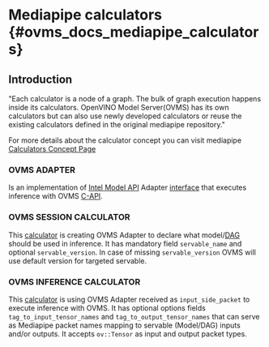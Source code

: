 # Mediapipe calculators {#ovms_docs_mediapipe_calculators}

## Introduction

"Each calculator is a node of a graph. The bulk of graph execution happens inside its calculators. OpenVINO Model Server(OVMS) has its own calculators but can also use newly developed calculators or reuse the existing calculators defined in the original mediapipe repository."

For more details about the calculator concept you can visit mediapipe [Calculators Concept Page](https://developers.google.com/mediapipe/framework/framework_concepts/calculators)

### OVMS ADAPTER

Is an implementation of [Intel Model API](https://github.com/openvinotoolkit/model_api) Adapter [interface](https://github.com/openvinotoolkit/model_api/blob/master/model_api/cpp/adapters/include/adapters/inference_adapter.h) that executes inference with OVMS [C-API](https://github.com/openvinotoolkit/model_server/blob/develop/docs/model_server_c_api.md).

### OVMS SESSION CALCULATOR

This [calculator](https://github.com/openvinotoolkit/model_server/blob/develop/src/mediapipe_calculators/modelapiovmsinferencecalculator.cc) is creating OVMS Adapter to declare what model/[DAG](https://github.com/openvinotoolkit/model_server/blob/develop/docs/dag_scheduler.md) should be used in inference. It has mandatory field `servable_name` and optional `servable_version`. In case of missing `servable_version` OVMS will use default version for targeted servable.

### OVMS INFERENCE CALCULATOR

This [calculator](https://github.com/openvinotoolkit/model_server/blob/develop/src/mediapipe_calculators/modelapiovmssessioncalculator.cc) is using OVMS Adapter received as `input_side_packet` to execute inference with OVMS. It has optional options fields `tag_to_input_tensor_names` and `tag_to_output_tensor_names` that can serve as Mediapipe packet names mapping to servable (Model/DAG) inputs and/or outputs. It accepts `ov::Tensor` as input and output packet types.

